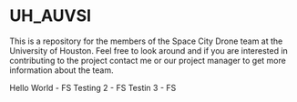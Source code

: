 # UH_AUVSI
This is a repository for the members of the Space City Drone team at the University of Houston. Feel free to look around and if you are interested in contributing to the project contact me or our project manager to get more information about the team.

Hello World - FS
Testing 2 - FS
Testin 3 - FS
